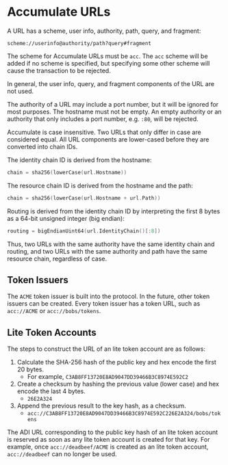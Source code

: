 # Accumulate URLs

A URL has a scheme, user info, authority, path, query, and fragment:

```
scheme://userinfo@authority/path?query#fragment
```

The scheme for Accumulate URLs must be `acc`. The `acc` scheme will be added if
no scheme is specified, but specifying some other scheme will cause the
transaction to be rejected.

In general, the user info, query, and fragment components of the URL are not
used.

The authority of a URL may include a port number, but it will be ignored for
most purposes. The hostname must not be empty. An empty authority or an
authority that only includes a port number, e.g. `:80`, will be rejected.

Accumulate is case insensitive. Two URLs that only differ in case are considered
equal. All URL components are lower-cased before they are converted into chain
IDs.

The identity chain ID is derived from the hostname:

```go
chain = sha256(lowerCase(url.Hostname))
```

The resource chain ID is derived from the hostname and the path:

```go
chain = sha256(lowerCase(url.Hostname + url.Path))
```

Routing is derived from the identity chain ID by interpreting the first 8 bytes
as a 64-bit unsigned integer (big endian):

```go
routing = bigEndianUint64(url.IdentityChain()[:8])
```

Thus, two URLs with the same authority have the same identity chain and routing,
and two URLs with the same authority and path have the same resource chain,
regardless of case.

## Token Issuers

The `ACME` token issuer is built into the protocol. In the future, other token
issuers can be created. Every token issuer has a token URL, such as `acc://ACME`
or `acc://bobs/tokens`.

## Lite Token Accounts

The steps to construct the URL of an lite token account are as follows:

1. Calculate the SHA-256 hash of the public key and hex encode the first 20 bytes.
    - For example, `C3AB8FF13720E8AD9047DD39466B3C8974E592C2`
2. Create a checksum by hashing the previous value (lower case) and hex encode the last 4 bytes.
    - `26E2A324`
4. Append the previous result to the key hash, as a checksum.
    - `acc://C3AB8FF13720E8AD9047DD39466B3C8974E592C226E2A324/bobs/tokens`

The ADI URL corresponding to the public key hash of an lite token account is
reserved as soon as any lite token account is created for that key. For example,
once `acc://deadbeef/ACME` is created as an lite token account, `acc://deadbeef`
can no longer be used.
